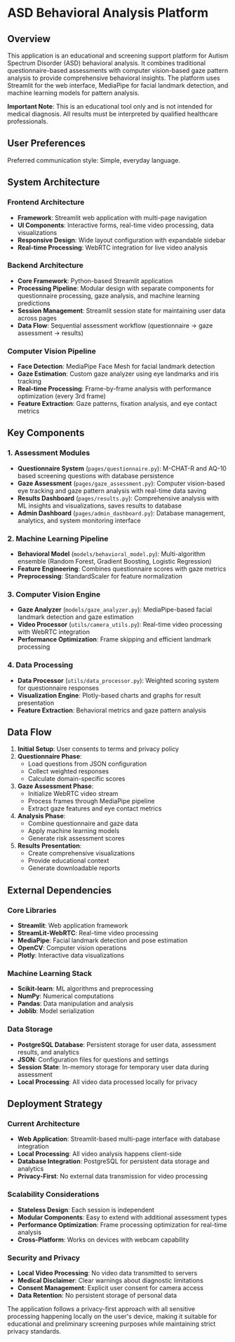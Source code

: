 # ASD Behavioral Analysis Platform

## Overview

This application is an educational and screening support platform for Autism Spectrum Disorder (ASD) behavioral analysis. It combines traditional questionnaire-based assessments with computer vision-based gaze pattern analysis to provide comprehensive behavioral insights. The platform uses Streamlit for the web interface, MediaPipe for facial landmark detection, and machine learning models for pattern analysis.

**Important Note**: This is an educational tool only and is not intended for medical diagnosis. All results must be interpreted by qualified healthcare professionals.

## User Preferences

Preferred communication style: Simple, everyday language.

## System Architecture

### Frontend Architecture
- **Framework**: Streamlit web application with multi-page navigation
- **UI Components**: Interactive forms, real-time video processing, data visualizations
- **Responsive Design**: Wide layout configuration with expandable sidebar
- **Real-time Processing**: WebRTC integration for live video analysis

### Backend Architecture
- **Core Framework**: Python-based Streamlit application
- **Processing Pipeline**: Modular design with separate components for questionnaire processing, gaze analysis, and machine learning predictions
- **Session Management**: Streamlit session state for maintaining user data across pages
- **Data Flow**: Sequential assessment workflow (questionnaire → gaze assessment → results)

### Computer Vision Pipeline
- **Face Detection**: MediaPipe Face Mesh for facial landmark detection
- **Gaze Estimation**: Custom gaze analyzer using eye landmarks and iris tracking
- **Real-time Processing**: Frame-by-frame analysis with performance optimization (every 3rd frame)
- **Feature Extraction**: Gaze patterns, fixation analysis, and eye contact metrics

## Key Components

### 1. Assessment Modules
- **Questionnaire System** (`pages/questionnaire.py`): M-CHAT-R and AQ-10 based screening questions with database persistence
- **Gaze Assessment** (`pages/gaze_assessment.py`): Computer vision-based eye tracking and gaze pattern analysis with real-time data saving
- **Results Dashboard** (`pages/results.py`): Comprehensive analysis with ML insights and visualizations, saves results to database
- **Admin Dashboard** (`pages/admin_dashboard.py`): Database management, analytics, and system monitoring interface

### 2. Machine Learning Pipeline
- **Behavioral Model** (`models/behavioral_model.py`): Multi-algorithm ensemble (Random Forest, Gradient Boosting, Logistic Regression)
- **Feature Engineering**: Combines questionnaire scores with gaze metrics
- **Preprocessing**: StandardScaler for feature normalization

### 3. Computer Vision Engine
- **Gaze Analyzer** (`models/gaze_analyzer.py`): MediaPipe-based facial landmark detection and gaze estimation
- **Video Processor** (`utils/camera_utils.py`): Real-time video processing with WebRTC integration
- **Performance Optimization**: Frame skipping and efficient landmark processing

### 4. Data Processing
- **Data Processor** (`utils/data_processor.py`): Weighted scoring system for questionnaire responses
- **Visualization Engine**: Plotly-based charts and graphs for result presentation
- **Feature Extraction**: Behavioral metrics and gaze pattern analysis

## Data Flow

1. **Initial Setup**: User consents to terms and privacy policy
2. **Questionnaire Phase**: 
   - Load questions from JSON configuration
   - Collect weighted responses
   - Calculate domain-specific scores
3. **Gaze Assessment Phase**:
   - Initialize WebRTC video stream
   - Process frames through MediaPipe pipeline
   - Extract gaze features and eye contact metrics
4. **Analysis Phase**:
   - Combine questionnaire and gaze data
   - Apply machine learning models
   - Generate risk assessment scores
5. **Results Presentation**:
   - Create comprehensive visualizations
   - Provide educational context
   - Generate downloadable reports

## External Dependencies

### Core Libraries
- **Streamlit**: Web application framework
- **StreamLit-WebRTC**: Real-time video processing
- **MediaPipe**: Facial landmark detection and pose estimation
- **OpenCV**: Computer vision operations
- **Plotly**: Interactive data visualizations

### Machine Learning Stack
- **Scikit-learn**: ML algorithms and preprocessing
- **NumPy**: Numerical computations
- **Pandas**: Data manipulation and analysis
- **Joblib**: Model serialization

### Data Storage
- **PostgreSQL Database**: Persistent storage for user data, assessment results, and analytics
- **JSON**: Configuration files for questions and settings
- **Session State**: In-memory storage for temporary user data during assessment
- **Local Processing**: All video data processed locally for privacy

## Deployment Strategy

### Current Architecture
- **Web Application**: Streamlit-based multi-page interface with database integration
- **Local Processing**: All video analysis happens client-side
- **Database Integration**: PostgreSQL for persistent data storage and analytics
- **Privacy-First**: No external data transmission for video processing

### Scalability Considerations
- **Stateless Design**: Each session is independent
- **Modular Components**: Easy to extend with additional assessment types
- **Performance Optimization**: Frame processing optimization for real-time analysis
- **Cross-Platform**: Works on devices with webcam capability

### Security and Privacy
- **Local Video Processing**: No video data transmitted to servers
- **Medical Disclaimer**: Clear warnings about diagnostic limitations
- **Consent Management**: Explicit user consent for camera access
- **Data Retention**: No persistent storage of personal data

The application follows a privacy-first approach with all sensitive processing happening locally on the user's device, making it suitable for educational and preliminary screening purposes while maintaining strict privacy standards.